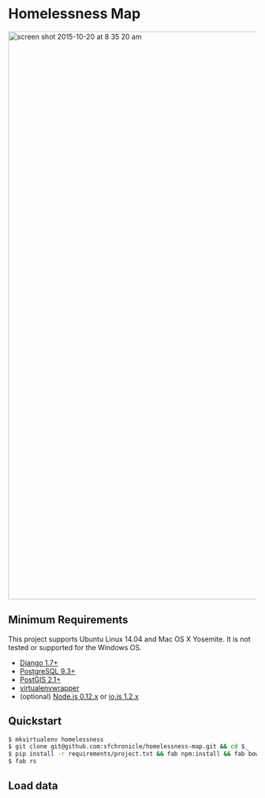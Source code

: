 # Homelessness Map
<img width="1150" alt="screen shot 2015-10-20 at 8 35 20 am" src="https://cloud.githubusercontent.com/assets/856628/10612447/b8c2fe22-7705-11e5-8443-f58100f2aee3.png">

## Minimum Requirements
This project supports Ubuntu Linux 14.04 and Mac OS X Yosemite. It is not tested or supported for the Windows OS.

- [Django 1.7+](https://www.djangoproject.com/)
- [PostgreSQL 9.3+](http://www.postgresql.org/)
- [PostGIS 2.1+](http://postgis.net/)
- [virtualenvwrapper](http://virtualenvwrapper.readthedocs.org/en/latest/)
- (optional) [Node.js 0.12.x](http://nodejs.org/) or [io.js 1.2.x](https://iojs.org/en/index.html)

## Quickstart
```bash
$ mkvirtualenv homelessness
$ git clone git@github.com:sfchronicle/homelessness-map.git && cd $_
$ pip install -r requirements/project.txt && fab npm:install && fab bower:install
$ fab rs
```

## Load data
